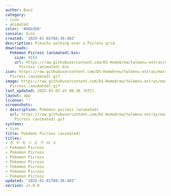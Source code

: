 ```yaml
---
author: Buni
category:
- icon
- animated
color: '#b6b2b6'
console: Icon
created: '2025-01-01T08:36:40Z'
description: Pikachu walking over a Picross grid.
downloads:
  Pokémon Picross (animated).bin:
    size: 9152
    url: https://raw.githubusercontent.com/DS-Homebrew/twlmenu-extras/master/_nds/TWiLightMenu/icons/Pokémon
      Picross (animated).bin
icon: https://raw.githubusercontent.com/DS-Homebrew/twlmenu-extras/master/_nds/TWiLightMenu/icons/gif/Pokémon
  Picross (animated).gif
image: https://raw.githubusercontent.com/DS-Homebrew/twlmenu-extras/master/_nds/TWiLightMenu/icons/gif/Pokémon
  Picross (animated).gif
last_updated: 2025-01-01 at 08:36 (UTC)
layout: app
license: ''
screenshots:
- description: Pokémon picross (animated)
  url: https://raw.githubusercontent.com/DS-Homebrew/twlmenu-extras/master/_nds/TWiLightMenu/icons/gif/Pokémon
    Picross (animated).gif
systems:
- Icon
title: Pokémon Picross (animated)
titles:
- ポ ケ モ ン ピ ク ロ ス
- Pokemon Picross
- Pokemon Picross
- Pokemon Picross
- Pokemon Picross
- Pokemon Picross
- Pokemon Picross
- Pokemon Picross
updated: '2025-01-01T08:36:40Z'
version: v1.0.0
---
```

